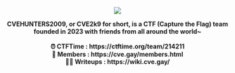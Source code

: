<p align="center">
<img src="https://a.ipricegroup.com/media/Jillian/sanrio_banner.jpg">
     </p>
<div align="center">
     <b>CVEHUNTERS2009, or CVE2k9 for short, is a CTF (Capture the Flag) team founded in 2023 with friends from all around the world~</b>
     <br>
     <br>
     
<div><b>⏰ CTFTime : https://ctftime.org/team/214211   <br>
🌈 Members : https://cve.gay/members.html    <br>
👩‍💻 Writeups : https://wiki.cve.gay/   </div></b>
     </div>
